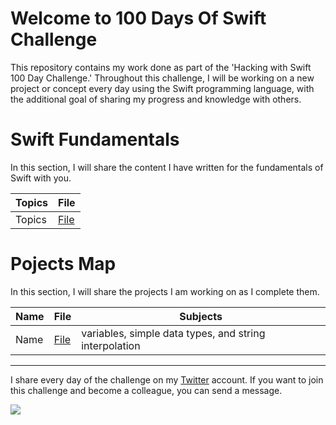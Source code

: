 <!--
# Current Challenge 1/100 - 29.09.2023
-->
# Welcome to 100 Days Of Swift Challenge

This repository contains my work done as part of the 'Hacking with Swift 100 Day Challenge.' Throughout this challenge, I will be working on a new project or concept every day using the Swift programming language, with the additional goal of sharing my progress and knowledge with others.

# Swift Fundamentals
In this section, I will share the content I have written for the fundamentals of Swift with you.

| Topics  | File                             |
|:--------|----------------------------------|
| Topics  | [File](https://github.com/kaymal)|

# Pojects Map
In this section, I will share the projects I am working on as I complete them.

| Name   | File                                | Subjects                                 |
|:-------|-------------------------------------|------------------------------------------|
| Name   | [File]([https://github.com/kaymal](https://tls.tc/BERni))  | variables, simple data types, and string interpolation|



---

I share every day of the challenge on my [Twitter](https://twitter.com/tunahanbekdass) account. If you want to join this challenge and become a colleague, you can send a message.

<img src="https://c.tenor.com/sWEUdV5LQdkAAAAC/yes-apple.gif">
